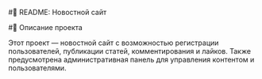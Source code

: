 #📌 README: Новостной сайт

#🚀 Описание проекта

Этот проект — новостной сайт с возможностью регистрации пользователей, публикации статей, комментирования и лайков. Также предусмотрена административная панель для управления контентом и пользователями.